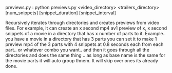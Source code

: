 previews.py : python previews.py <video_directory> <trailers_directory> [num_snippets] [snippet_duration] [snippet_interval]

Recursively iterates through directories and creates previews from video files. For example, it can create an x second mp4 av1 preview of x, x second snippets of a movie in a directory that has x number of parts to it. 
Example.. you have a movie in a directory that has 3 parts you can set it to make 1 preview mp4 of the 3 parts with 4 snippets at 0.8 seconds each from each part.. or whatever combo you want.. and then it goes through all the directories and does the same thing .. as long as base name is the same for the movie parts it will auto group thnem. It will skip over ones its already done.
